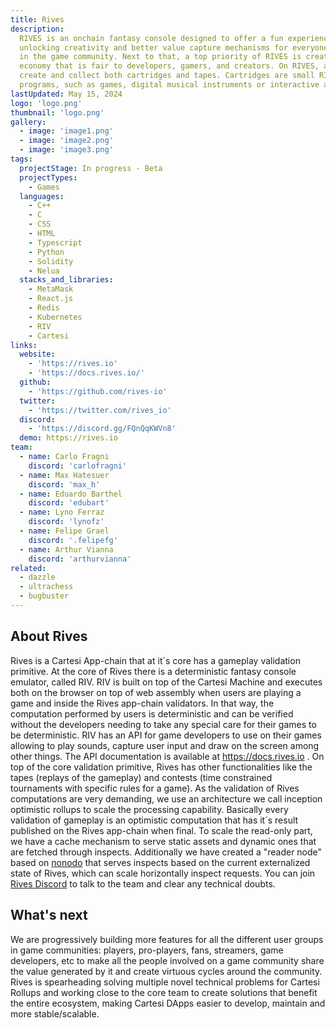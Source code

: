 ```yaml
---
title: Rives
description:
  RIVES is an onchain fantasy console designed to offer a fun experience,
  unlocking creativity and better value capture mechanisms for everyone involved
  in the game community. Next to that, a top priority of RIVES is creating an
  economy that is fair to developers, gamers, and creators. On RIVES, anyone can
  create and collect both cartridges and tapes. Cartridges are small RISC-V
  programs, such as games, digital musical instruments or interactive art.
lastUpdated: May 15, 2024
logo: 'logo.png'
thumbnail: 'logo.png'
gallery:
  - image: 'image1.png'
  - image: 'image2.png'
  - image: 'image3.png'
tags:
  projectStage: In progress - Beta
  projectTypes:
    - Games
  languages:
    - C++
    - C
    - CSS
    - HTML
    - Typescript
    - Python
    - Solidity
    - Nelua
  stacks_and_libraries:
    - MetaMask
    - React.js
    - Redis
    - Kubernetes
    - RIV
    - Cartesi
links:
  website:
    - 'https://rives.io'
    - 'https://docs.rives.io/'
  github:
    - 'https://github.com/rives-io'
  twitter:
    - 'https://twitter.com/rives_io'
  discord:
    - 'https://discord.gg/FQnQqKWVn8'
  demo: https://rives.io
team:
  - name: Carlo Fragni
    discord: 'carlofragni'
  - name: Max Hatesuer
    discord: 'max_h'
  - name: Eduardo Barthel
    discord: 'edubart'
  - name: Lyno Ferraz
    discord: 'lynofz'
  - name: Felipe Grael
    discord: '.felipefg'
  - name: Arthur Vianna
    discord: 'arthurvianna'
related:
  - dazzle
  - ultrachess
  - bugbuster
---
```


## About Rives

Rives is a Cartesi App-chain that at it´s core has a gameplay validation
primitive. At the core of Rives there is a deterministic fantasy console
emulator, called RIV. RIV is built on top of the Cartesi Machine and executes
both on the browser on top of web assembly when users are playing a game and
inside the Rives app-chain validators. In that way, the computation performed by
users is deterministic and can be verified without the developers needing to
take any special care for their games to be deterministic. RIV has an API for
game developers to use on their games allowing to play sounds, capture user
input and draw on the screen among other things. The API documentation is
available at https://docs.rives.io . On top of the core validation primitive,
Rives has other functionalities like the tapes (replays of the gameplay) and
contests (time constrained tournaments with specific rules for a game). As the
validation of Rives computations are very demanding, we use an architecture we
call inception optimistic rollups to scale the processing capability. Basically
every validation of gameplay is an optimistic computation that has it´s result
published on the Rives app-chain when final. To scale the read-only part, we
have a cache mechanism to serve static assets and dynamic ones that are fetched
through inspects. Additionally we have created a "reader node" based on
[nonodo](https://github.com/Calindra/nonodo) that serves inspects based on the
current externalized state of Rives, which can scale horizontally inspect
requests. You can join [Rives Discord](https://discord.gg/FQnQqKWVn8) to talk to
the team and clear any technical doubts.

## What's next

We are progressively building more features for all the different user groups in
game communities: players, pro-players, fans, streamers, game developers, etc to
make all the people involved on a game community share the value generated by it
and create virtuous cycles around the community. Rives is spearheading solving
multiple novel technical problems for Cartesi Rollups and working close to the
core team to create solutions that benefit the entire ecosystem, making Cartesi
DApps easier to develop, maintain and more stable/scalable.
